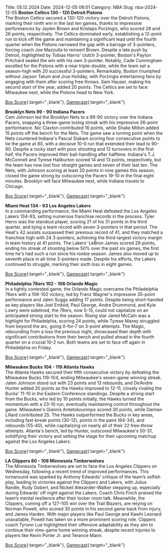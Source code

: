 Title: 05.12.2024
Date: 2024-12-05 06:01
Category: NBA 
Slug: nba-2024-12-05 
**Boston Celtics 130 - 120 Detroit Pistons**  
The Boston Celtics secured a 130-120 victory over the Detroit Pistons, marking their ninth win in the last ten games, thanks to impressive performances by Jaylen Brown and Kristaps Porzingis, who scored 28 and 26 points, respectively. The Celtics dominated early, establishing a 12-point run to kick off the game and maintaining a significant lead until the fourth quarter when the Pistons narrowed the gap with a barrage of 3-pointers, forcing coach Joe Mazzulla to reinsert Brown. Despite a late push by Detroit, highlighted by Tobias Harris' clutch 3-pointer, Boston's Payton Pritchard sealed the win with his own 3-pointer. Notably, Cade Cunningham excelled for the Pistons with a near triple-double, while the team set a season-high with 20 successful 3-pointers. Remarkably, Boston triumphed without Jayson Tatum and Jrue Holiday, with Porzingis entertaining fans by engaging with them after scoring free throws. Sam Hauser, making his second start of the year, added 20 points. The Celtics are set to face Milwaukee next, while the Pistons head to New York. 

[Box Score](/game/det-vs-bos-0022400319/box-score){:target="_blank"}, [Gamecast](/game/det-vs-bos-0022400319){:target="_blank"}<br>

**Brooklyn Nets 99 - 90 Indiana Pacers**  
Cam Johnson led the Brooklyn Nets to a 99-90 victory over the Indiana Pacers, snapping a three-game losing streak with his impressive 26-point performance. Nic Claxton contributed 16 points, while Shake Milton added 15 points off the bench for the Nets. The game saw a turning point when the Nets countered Indiana's Pascal Siakam scoring four consecutive points to tie the game at 80, with a decisive 10-0 run that extended their lead to 90-80. Despite a rocky start with poor shooting and 12 turnovers in the first half, the Pacers improved their ball-handling after halftime. Indiana's T.J. McConnell and Tyrese Haliburton scored 14 and 13 points, respectively, but the team has now lost four straight games and seven of their last ten. The Nets, with Johnson scoring at least 20 points in nine games this season, closed the game strong by outscoring the Pacers 19-10 in the final eight minutes. Brooklyn will face Milwaukee next, while Indiana travels to Chicago. 

[Box Score](/game/ind-vs-bkn-0022400320/box-score){:target="_blank"}, [Gamecast](/game/ind-vs-bkn-0022400320){:target="_blank"}<br>

**Miami Heat 134 - 93 Los Angeles Lakers**  
In a commanding performance, the Miami Heat defeated the Los Angeles Lakers 134-93, setting numerous franchise records in the process. Tyler Herro was the standout player, scoring 21 of his 31 points in the third quarter, and tying a team record with seven 3-pointers in that period. The Heat's 42 assists surpassed their previous record of 41, and they matched a franchise high with 24 3-pointers, achieving the third-largest victory margin in team history at 41 points. The Lakers' LeBron James scored 29 points, ending his streak of shooting below 50% over the past six games, the first time he's had such a run since his rookie season. James also moved up to seventh place in all-time 3-pointers made. Despite his efforts, the Lakers continued to struggle, marking their sixth loss in eight games. 

[Box Score](/game/lal-vs-mia-0022400321/box-score){:target="_blank"}, [Gamecast](/game/lal-vs-mia-0022400321){:target="_blank"}<br>

**Philadelphia 76ers 102 - 106 Orlando Magic**  
In a tightly contested game, the Orlando Magic overcame the Philadelphia 76ers with a 106-102 victory, led by Franz Wagner's impressive 35-point performance and Jalen Suggs adding 17 points. Despite being short-handed as key players like Joel Embiid, Paul George, Andre Drummond, and Kyle Lowry were sidelined, the 76ers, now 5-15, could not capitalize on an anticipated strong start to the season. Rising star Jared McCain was a highlight for Philadelphia, scoring 24 points, while Tyrese Maxey struggled from beyond the arc, going 0-for-7 on 3-point attempts. The Magic, rebounding from a loss the previous night, showcased their depth with significant contributions from their bench and pulled ahead in the fourth quarter on a crucial 10-2 run. Both teams are set to face off again in Philadelphia on Friday. 

[Box Score](/game/orl-vs-phi-0022400322/box-score){:target="_blank"}, [Gamecast](/game/orl-vs-phi-0022400322){:target="_blank"}<br>

**Milwaukee Bucks 104 - 119 Atlanta Hawks**  
The Atlanta Hawks secured their fifth consecutive victory by defeating the Milwaukee Bucks 119-104, ending Milwaukee's seven-game winning streak. Jalen Johnson stood out with 23 points and 13 rebounds, and De’Andre Hunter added 20 points as the Hawks improved to 12-11, closely rivaling the Bucks' 11-10 in the Eastern Conference standings. Despite a strong start from the Bucks, who led by 10 points initially, the Hawks turned the momentum with a 23-10 run, eventually maintaining control throughout the game. Milwaukee's Giannis Antetokounmpo scored 30 points, while Damian Lillard contributed 25. The Hawks outperformed the Bucks in key areas, including fast-break points (30-12), points in the paint (64-34), and rebounds (55-40), while capitalizing on nearly all of their 22 free-throw attempts. Atlanta's bench, led by Hunter, outscored Milwaukee's 50-31, solidifying their victory and setting the stage for their upcoming matchup against the Los Angeles Lakers. 

[Box Score](/game/atl-vs-mil-0022400323/box-score){:target="_blank"}, [Gamecast](/game/atl-vs-mil-0022400323){:target="_blank"}<br>

**LA Clippers 80 - 108 Minnesota Timberwolves**  
The Minnesota Timberwolves are set to face the Los Angeles Clippers on Wednesday, following a recent trend of improved performances. This turnaround was sparked by Anthony Edwards’ critique of the team’s selfish play, leading to victories against the Clippers and Lakers, with Julius Randle, Rudy Gobert, and Nickeil Alexander-Walker stepping up, especially during Edwards’ off night against the Lakers. Coach Chris Finch praised the team’s mental resilience after their locker room talk. Meanwhile, the Clippers, coming off a 127-105 win over the Trail Blazers, are relying on Norman Powell, who scored 30 points in his second game back from injury, and James Harden. With major players like Paul George and Kawhi Leonard unavailable, Powell has taken on a more prominent scoring role. Clippers coach Tyronn Lue highlighted their offensive adaptability as they aim to continue their nine-game home winning streak, despite recent injuries to players like Kevin Porter Jr. and Terance Mann. 

[Box Score](/game/min-vs-lac-0022400324/box-score){:target="_blank"}, [Gamecast](/game/min-vs-lac-0022400324){:target="_blank"}<br>

